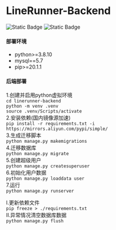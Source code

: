 # LineRunner-Backend

![Static Badge](https://img.shields.io/badge/PYTHON%20-3.8-blue)    ![Static Badge](https://img.shields.io/badge/MYSQL%20-5.7-orange)


#### 部署环境

- python>=3.8.10  
- mysql==5.7  
- pip>=20.1.1  

#### 后端部署 

1.创建并启用python虚拟环境  
`cd linerunner-backend`  
`python -m venv .venv`  
`source .venv/Scripts/activate`  
2.安装依赖(国内镜像源加速)  
`pip install -r requirements.txt -i https://mirrors.aliyun.com/pypi/simple/`  
3.生成迁移脚本  
`python manage.py makemigrations`  
4.迁移数据库   
`python manage.py migrate`  
5.创建超级用户  
`python manage.py createsuperuser`  
6.初始化用户数据  
`python manage.py loaddata user`  
7.运行  
`python manage.py runserver`  

I.更新依赖文件  
`pip freeze > ./requirements.txt`  
II.异常情况清空数据库数据  
`python manage.py flush`  
